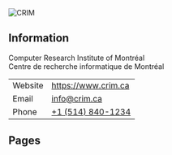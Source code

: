 <img src="https://www.crim.ca/wp-content/uploads/2020/10/logo-color-300x61.png" alt="CRIM"/>

## Information

Computer Research Institute of Montréal <br>
Centre de recherche informatique de Montréal

<table>
    <tr>
        <td>Website</td>
        <td><a href="https://www.crim.ca">https://www.crim.ca</a></td>
    </tr>
    <tr>
        <td>Email</td>
        <td><a href="mailto:info@crim.ca">info@crim.ca</a></td>
    </tr>
    <tr>
        <td>Phone</td>
        <td><a href="tel:+15148401234">+1 (514) 840-1234</a></td>
    </tr>
</table>

## Pages

<script type="text/javascript" src="/js/repo-listing.js"></script>
<div id="pages"></div>
